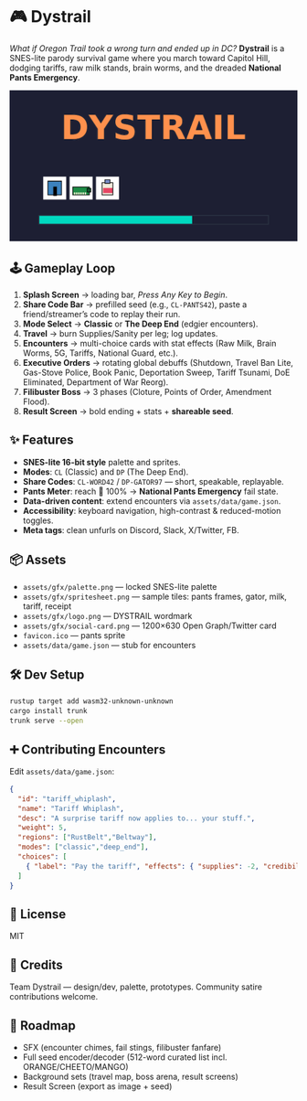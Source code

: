 # 🎮 Dystrail

*What if Oregon Trail took a wrong turn and ended up in DC?*
**Dystrail** is a SNES-lite parody survival game where you march toward Capitol Hill, dodging tariffs, raw milk stands, brain worms, and the dreaded **National Pants Emergency**.

![Dystrail Social Card](static/img/social-card.png)

## 🕹️ Gameplay Loop
1. **Splash Screen** → loading bar, *Press Any Key to Begin*.
2. **Share Code Bar** → prefilled seed (e.g., `CL-PANTS42`), paste a friend/streamer’s code to replay their run.
3. **Mode Select** → **Classic** or **The Deep End** (edgier encounters).
4. **Travel** → burn Supplies/Sanity per leg; log updates.
5. **Encounters** → multi-choice cards with stat effects (Raw Milk, Brain Worms, 5G, Tariffs, National Guard, etc.).
6. **Executive Orders** → rotating global debuffs (Shutdown, Travel Ban Lite, Gas-Stove Police, Book Panic, Deportation Sweep, Tariff Tsunami, DoE Eliminated, Department of War Reorg).
7. **Filibuster Boss** → 3 phases (Cloture, Points of Order, Amendment Flood).
8. **Result Screen** → bold ending + stats + **shareable seed**.

## ✨ Features
- **SNES-lite 16-bit style** palette and sprites.
- **Modes**: `CL` (Classic) and `DP` (The Deep End).
- **Share Codes**: `CL-WORD42` / `DP-GATOR97` — short, speakable, replayable.
- **Pants Meter**: reach 💩 100% → **National Pants Emergency** fail state.
- **Data-driven content**: extend encounters via `assets/data/game.json`.
- **Accessibility**: keyboard navigation, high-contrast & reduced-motion toggles.
- **Meta tags**: clean unfurls on Discord, Slack, X/Twitter, FB.

## 📦 Assets
- `assets/gfx/palette.png` — locked SNES-lite palette
- `assets/gfx/spritesheet.png` — sample tiles: pants frames, gator, milk, tariff, receipt
- `assets/gfx/logo.png` — DYSTRAIL wordmark
- `assets/gfx/social-card.png` — 1200×630 Open Graph/Twitter card
- `favicon.ico` — pants sprite
- `assets/data/game.json` — stub for encounters

## 🛠 Dev Setup
```bash
rustup target add wasm32-unknown-unknown
cargo install trunk
trunk serve --open
```

## ➕ Contributing Encounters
Edit `assets/data/game.json`:
```json
{
  "id": "tariff_whiplash",
  "name": "Tariff Whiplash",
  "desc": "A surprise tariff now applies to... your stuff.",
  "weight": 5,
  "regions": ["RustBelt","Beltway"],
  "modes": ["classic","deep_end"],
  "choices": [
    { "label": "Pay the tariff", "effects": { "supplies": -2, "credibility": 1, "pants": 5, "log": "You pay the tariff. It stings." } }
  ]
}
```

## 📜 License
MIT

## 👥 Credits
Team Dystrail — design/dev, palette, prototypes. Community satire contributions welcome.

## 🚀 Roadmap
- SFX (encounter chimes, fail stings, filibuster fanfare)
- Full seed encoder/decoder (512-word curated list incl. ORANGE/CHEETO/MANGO)
- Background sets (travel map, boss arena, result screens)
- Result Screen (export as image + seed)
